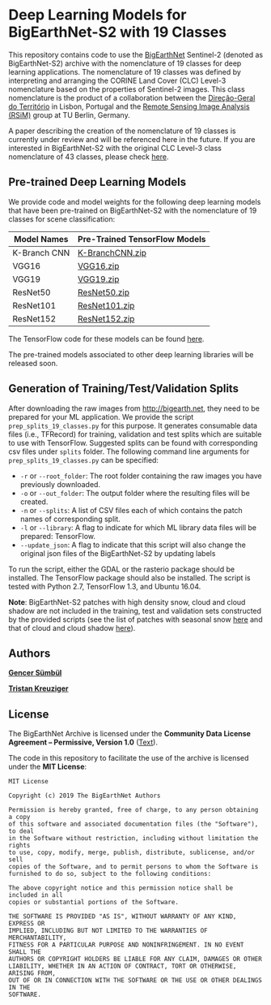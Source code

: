 # Deep Learning Models for BigEarthNet-S2 with 19 Classes
This repository contains code to use the [BigEarthNet](http://bigearth.net) Sentinel-2 (denoted as BigEarthNet-S2) archive with the nomenclature of 19 classes for deep learning applications. The nomenclature of 19 classes was defined by interpreting and arranging the CORINE Land Cover (CLC) Level-3 nomenclature based on the properties of Sentinel-2 images. This class nomenclature is the product of a collaboration between the [Direção-Geral do Território](http://www.dgterritorio.pt/) in Lisbon, Portugal and the [Remote Sensing Image Analysis (RSiM)](https://www.rsim.tu-berlin.de/) group at TU Berlin, Germany.

A paper describing the creation of the nomenclature of 19 classes is currently under review and will be referenced here in the future. If you are interested in BigEarthNet-S2 with the original CLC Level-3 class nomenclature of 43 classes, please check [here](https://gitlab.tu-berlin.de/rsim/bigearthnet-models/tree/master).

## Pre-trained Deep Learning Models
We provide code and model weights for the following deep learning models that have been pre-trained on BigEarthNet-S2 with the nomenclature of 19 classes for scene classification:


| Model Names  | Pre-Trained TensorFlow Models                                | 
| ------------ | ------------------------------------------------------------ | 
| K-Branch CNN | [K-BranchCNN.zip](http://bigearth.net/static/pretrained-models/BigEarthNet-S2_19-Classes/K-BranchCNN.zip) | 
| VGG16        | [VGG16.zip](http://bigearth.net/static/pretrained-models/BigEarthNet-S2_19-Classes/VGG16.zip) | 
| VGG19        | [VGG19.zip](http://bigearth.net/static/pretrained-models/BigEarthNet-S2_19-Classes/VGG19.zip) | 
| ResNet50     | [ResNet50.zip](http://bigearth.net/static/pretrained-models/BigEarthNet-S2_19-Classes/ResNet50.zip) | 
| ResNet101    | [ResNet101.zip](http://bigearth.net/static/pretrained-models/BigEarthNet-S2_19-Classes/ResNet101.zip) | 
| ResNet152    | [ResNet152.zip](http://bigearth.net/static/pretrained-models/BigEarthNet-S2_19-Classes/ResNet152.zip) |

The TensorFlow code for these models can be found [here](https://gitlab.tu-berlin.de/rsim/bigearthnet-models-tf).

The pre-trained models associated to other deep learning libraries will be released soon.

## Generation of Training/Test/Validation Splits
After downloading the raw images from http://bigearth.net, they need to be prepared for your ML application. We provide the script `prep_splits_19_classes.py` for this purpose. It generates consumable data files (i.e., TFRecord) for training, validation and test splits which are suitable to use with TensorFlow. Suggested splits can be found with corresponding csv files under `splits` folder. The following command line arguments for `prep_splits_19_classes.py` can be specified:

* `-r` or `--root_folder`: The root folder containing the raw images you have previously downloaded.
* `-o` or `--out_folder`: The output folder where the resulting files will be created.
* `-n` or `--splits`: A list of CSV files each of which contains the patch names of corresponding split.
* `-l` or `--library`: A flag to indicate for which ML library data files will be prepared: TensorFlow.
* `--update_json`: A flag to indicate that this script will also change the original json files of the BigEarthNet-S2 by updating labels 

To run the script, either the GDAL or the rasterio package should be installed. The TensorFlow package should also be installed. The script is tested with Python 2.7, TensorFlow 1.3, and Ubuntu 16.04. 

**Note**: BigEarthNet-S2 patches with high density snow, cloud and cloud shadow are not included in the training, test and validation sets constructed by the provided scripts (see the list of patches with seasonal snow [here](http://bigearth.net/static/documents/patches_with_seasonal_snow.csv) and that of cloud and cloud shadow [here](http://bigearth.net/static/documents/patches_with_cloud_and_shadow.csv)). 

## Authors
[**Gencer Sümbül**](http://www.user.tu-berlin.de/gencersumbul/)

[**Tristan Kreuziger**](https://www.rsim.tu-berlin.de/menue/team/tristan_kreuziger/)


## License
The BigEarthNet Archive is licensed under the **Community Data License Agreement – Permissive, Version 1.0** ([Text](https://cdla.io/permissive-1-0/)).

The code in this repository to facilitate the use of the archive is licensed under the **MIT License**:

```
MIT License

Copyright (c) 2019 The BigEarthNet Authors

Permission is hereby granted, free of charge, to any person obtaining a copy
of this software and associated documentation files (the "Software"), to deal
in the Software without restriction, including without limitation the rights
to use, copy, modify, merge, publish, distribute, sublicense, and/or sell
copies of the Software, and to permit persons to whom the Software is
furnished to do so, subject to the following conditions:

The above copyright notice and this permission notice shall be included in all
copies or substantial portions of the Software.

THE SOFTWARE IS PROVIDED "AS IS", WITHOUT WARRANTY OF ANY KIND, EXPRESS OR
IMPLIED, INCLUDING BUT NOT LIMITED TO THE WARRANTIES OF MERCHANTABILITY,
FITNESS FOR A PARTICULAR PURPOSE AND NONINFRINGEMENT. IN NO EVENT SHALL THE
AUTHORS OR COPYRIGHT HOLDERS BE LIABLE FOR ANY CLAIM, DAMAGES OR OTHER
LIABILITY, WHETHER IN AN ACTION OF CONTRACT, TORT OR OTHERWISE, ARISING FROM,
OUT OF OR IN CONNECTION WITH THE SOFTWARE OR THE USE OR OTHER DEALINGS IN THE
SOFTWARE.
```
